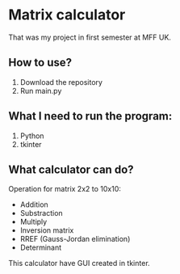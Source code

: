 # Matrix calculator
That was my project in first semester at MFF UK.
## How to use?
1. Download the repository
2. Run main.py
## What I need to run the program:
1. Python
2. tkinter
## What calculator can do?
Operation for matrix 2x2 to 10x10:
  - Addition
  - Substraction
  - Multiply
  - Inversion matrix
  - RREF (Gauss-Jordan elimination)
  - Determinant

This calculator have GUI created in tkinter.
